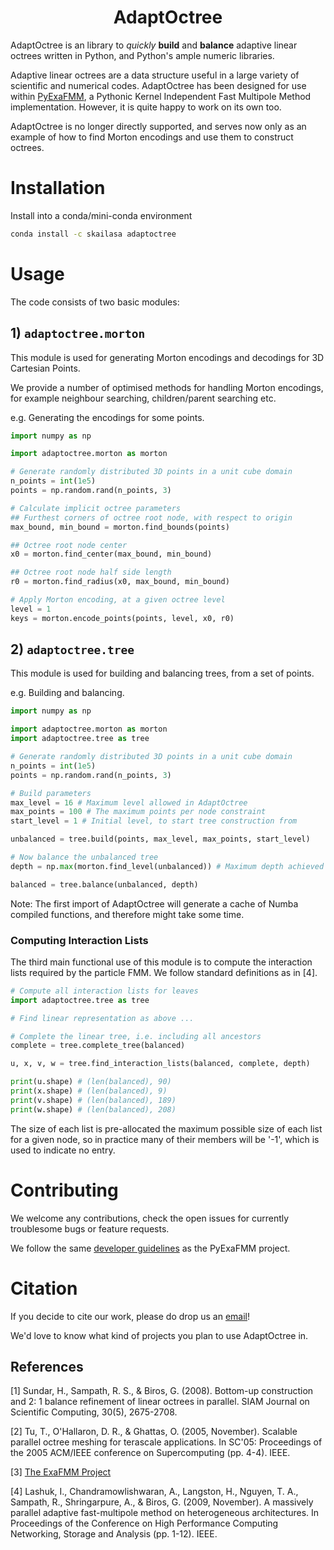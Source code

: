 <h1 align='center'> AdaptOctree </h1>

AdaptOctree is an library to *quickly* **build** and **balance** adaptive linear octrees written in Python, and Python's ample numeric libraries.

Adaptive linear octrees are a data structure useful in a large variety of scientific and numerical codes. AdaptOctree has been designed for use within [PyExaFMM](https://github.com/exafmm/pyexafmm), a Pythonic Kernel Independent Fast Multipole Method implementation. However, it is quite happy to work on its own too.

AdaptOctree is no longer directly supported, and serves now only as an example of how to find Morton encodings and use them to construct octrees.

# Installation

Install into a conda/mini-conda environment

```bash
conda install -c skailasa adaptoctree
```

# Usage

The code consists of two basic modules:

## 1) `adaptoctree.morton`

This module is used for generating Morton encodings and decodings for 3D Cartesian Points.

We provide a number of optimised methods for handling Morton encodings, for example neighbour searching, children/parent searching etc.


e.g. Generating the encodings for some points.

```python
import numpy as np

import adaptoctree.morton as morton

# Generate randomly distributed 3D points in a unit cube domain
n_points = int(1e5)
points = np.random.rand(n_points, 3)

# Calculate implicit octree parameters
## Furthest corners of octree root node, with respect to origin
max_bound, min_bound = morton.find_bounds(points)

## Octree root node center
x0 = morton.find_center(max_bound, min_bound)

## Octree root node half side length
r0 = morton.find_radius(x0, max_bound, min_bound)

# Apply Morton encoding, at a given octree level
level = 1
keys = morton.encode_points(points, level, x0, r0)
```

## 2) `adaptoctree.tree`

This module is used for building and balancing trees, from a set of points.

e.g. Building and balancing.

```python
import numpy as np

import adaptoctree.morton as morton
import adaptoctree.tree as tree

# Generate randomly distributed 3D points in a unit cube domain
n_points = int(1e5)
points = np.random.rand(n_points, 3)

# Build parameters
max_level = 16 # Maximum level allowed in AdaptOctree
max_points = 100 # The maximum points per node constraint
start_level = 1 # Initial level, to start tree construction from

unbalanced = tree.build(points, max_level, max_points, start_level)

# Now balance the unbalanced tree
depth = np.max(morton.find_level(unbalanced)) # Maximum depth achieved in octree

balanced = tree.balance(unbalanced, depth)
```

Note: The first import of AdaptOctree will generate a cache of Numba compiled functions, and therefore might take some time.

### Computing Interaction Lists

The third main functional use of this module is to compute the interaction lists
required by the particle FMM. We follow standard definitions as in [4].


```python
# Compute all interaction lists for leaves
import adaptoctree.tree as tree

# Find linear representation as above ...

# Complete the linear tree, i.e. including all ancestors
complete = tree.complete_tree(balanced)

u, x, v, w = tree.find_interaction_lists(balanced, complete, depth)

print(u.shape) # (len(balanced), 90)
print(x.shape) # (len(balanced), 9)
print(v.shape) # (len(balanced), 189)
print(w.shape) # (len(balanced), 208)
```

The size of each list is pre-allocated the maximum possible size of each list
for a given node, so in practice many of their members will be '-1', which is
used to indicate no entry.

# Contributing

We welcome any contributions, check the open issues for currently troublesome bugs or feature requests.

We follow the same [developer guidelines](https://github.com/exafmm/pyexafmm/wiki/Contributing-%F0%9F%92%BB) as the PyExaFMM project.

# Citation

If you decide to cite our work, please do drop us an [email](mailto:srinathkailasa@gmail.com)!

We'd love to know what kind of projects you plan to use AdaptOctree in.

## References

[1] Sundar, H., Sampath, R. S., & Biros, G. (2008). Bottom-up construction and 2: 1 balance refinement of linear octrees in parallel. SIAM Journal on Scientific Computing, 30(5), 2675-2708.

[2] Tu, T., O'Hallaron, D. R., & Ghattas, O. (2005, November). Scalable parallel octree meshing for terascale applications. In SC'05: Proceedings of the 2005 ACM/IEEE conference on Supercomputing (pp. 4-4). IEEE.

[3] [The ExaFMM Project](https://github.com/exafmm)

[4] Lashuk, I., Chandramowlishwaran, A., Langston, H., Nguyen, T. A., Sampath, R., Shringarpure, A., & Biros, G. (2009, November). A massively parallel adaptive fast-multipole method on heterogeneous architectures. In Proceedings of the Conference on High Performance Computing Networking, Storage and Analysis (pp. 1-12). IEEE.
